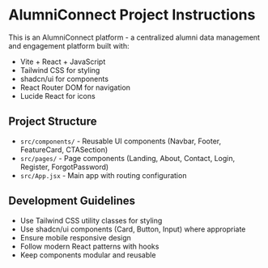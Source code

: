 # AlumniConnect Project Instructions

This is an AlumniConnect platform - a centralized alumni data management and engagement platform built with:
- Vite + React + JavaScript
- Tailwind CSS for styling
- shadcn/ui for components
- React Router DOM for navigation
- Lucide React for icons

## Project Structure
- `src/components/` - Reusable UI components (Navbar, Footer, FeatureCard, CTASection)
- `src/pages/` - Page components (Landing, About, Contact, Login, Register, ForgotPassword)
- `src/App.jsx` - Main app with routing configuration

## Development Guidelines
- Use Tailwind CSS utility classes for styling
- Use shadcn/ui components (Card, Button, Input) where appropriate
- Ensure mobile responsive design
- Follow modern React patterns with hooks
- Keep components modular and reusable